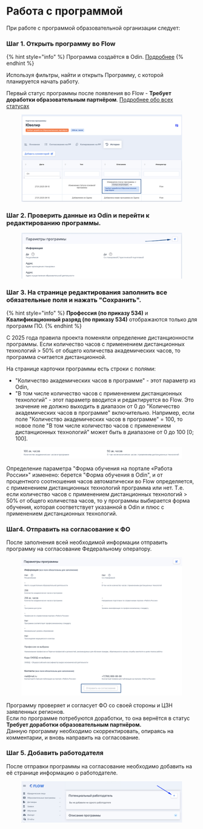# Работа с программой

При работе с программой  образовательной организации следует:

### Шаг 1. Открыть программу во Flow

{% hint style="info" %}
Программа создаётся в Odin. [Подробнее](https://informa.gitbook.io/odin/instrukcii-po-rabote/dobavit-programmu-v-ramkakh-proekta-kadry)
{% endhint %}

Используя фильтры, найти и открыть Программу, с которой планируется начать работу.

Первый статус программы после появления во Flow - **Требует доработки образовательным партнёром**. [Подробнее обо всех статусах](statusy-programm.md)

<figure><img src="../.gitbook/assets/image (206).png" alt=""><figcaption></figcaption></figure>

### Шаг 2. Проверить данные из Odin и перейти к редактированию программы.

<figure><img src="../.gitbook/assets/image (213).png" alt=""><figcaption></figcaption></figure>

### Шаг 3. На странице редактирования заполнить все обязательные поля и нажать "Сохранить".

{% hint style="info" %}
**Профессия (по приказу 534)** и **Квалификационный разряд (по приказу 534)** отображаются только для программ ПО.
{% endhint %}

С 2025 года правила проекта поменяли определение дистанционности программы. Если количество часов с применением дистанционных технологий > 50% от общего количества академических часов, то программа считается дистанционной.

На странице карточки программы есть строки с полями:

* "Количество академических часов в программе" - этот параметр из Odin,
* "В том числе количество часов с применением дистанционных технологий" - этот параметр вводится и редактируется во Flow. Это значение не должно выходить в диапазон от 0 до "Количество академических часов в программе" включительно. Например, если поле "Количество академических часов в программе" = 100, то новое поле "В том числе количество часов с применением дистанционных технологий" может быть в диапазоне от 0 до 100 \[0; 100].

<figure><img src="../.gitbook/assets/image (202).png" alt=""><figcaption></figcaption></figure>

Определение параметра "Форма обучения на портале «Работа России»" изменено: берется "Форма обучения в Odin", и от процентного соотношения часов автоматически во Flow определяется, с применением дистанционных технологий программа или нет. Т.е. если количество часов с применением дистанционных технологий > 50% от общего количества часов, то у программы выбирается форма обучения, которая соответствует указанной в Odin и плюс с применением дистанционных технологий.

### Шаг4. Отправить на согласование к ФО

После заполнения всей необходимой информации отправить программу на согласование Федеральному оператору.

<figure><img src="../.gitbook/assets/image (204).png" alt=""><figcaption></figcaption></figure>

Программу проверяет и согласует ФО со своей стороны и ЦЗН заявленных регионов. \
Если по  программе потребуются доработки, то она  вернётся в статус **Требует доработки образовательным партнёром.**  \
Данную программу необходимо скорректировать, опираясь на комментарии, и вновь направить на согласование.

### Шаг 5. Добавить работодателя

После отправки программы на согласование необходимо добавить на её странице информацию о работодателе.

<figure><img src="../.gitbook/assets/image (216).png" alt=""><figcaption></figcaption></figure>
